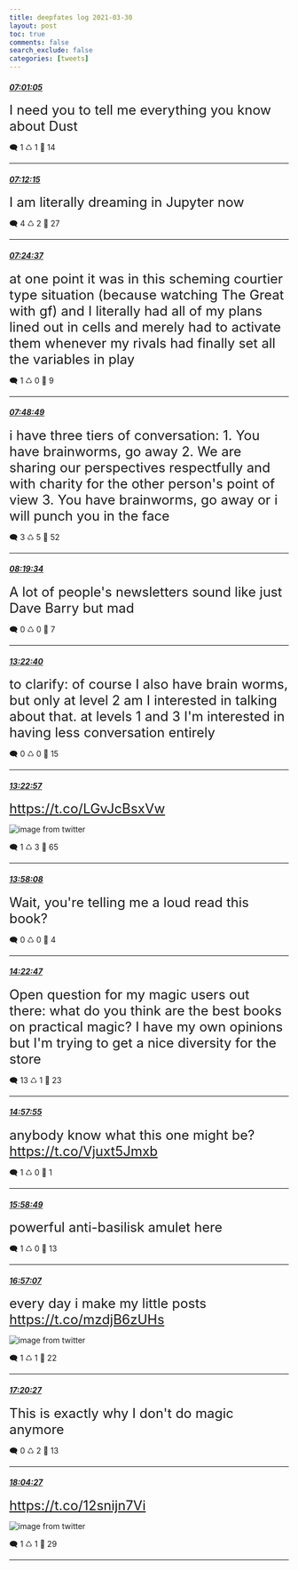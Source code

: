 ```yaml
---
title: deepfates log 2021-03-30
layout: post
toc: true
comments: false
search_exclude: false
categories: [tweets]
---
```



#### <a href = "https://twitter.com/deepfates/status/1376882169927266311">*07:01:05*</a>

<font size="5">I need you to tell me everything you know about Dust</font>



🗨️ 1 ♺ 1 🤍  14   

---
    
#### <a href = "https://twitter.com/deepfates/status/1376884982547849216">*07:12:15*</a>

<font size="5">I am literally dreaming in Jupyter now</font>



🗨️ 4 ♺ 2 🤍  27   

---
    
#### <a href = "https://twitter.com/deepfates/status/1376888092020199434">*07:24:37*</a>

<font size="5">at one point it was in this scheming courtier type situation (because watching The Great with gf) and I literally had all of my plans lined out in cells and merely had to activate them whenever my rivals had finally set all the variables in play</font>



🗨️ 1 ♺ 0 🤍  9   

---
    
#### <a href = "https://twitter.com/deepfates/status/1376894183114383360">*07:48:49*</a>

<font size="5">i have three tiers of conversation:  1. You have brainworms, go away 2. We are sharing our perspectives respectfully and with charity for the other person's point of view 3. You have brainworms, go away or i will punch you in the face</font>



🗨️ 3 ♺ 5 🤍  52   

---
    
#### <a href = "https://twitter.com/deepfates/status/1376901922716708866">*08:19:34*</a>

<font size="5">A lot of people's newsletters sound like just Dave Barry but mad</font>



🗨️ 0 ♺ 0 🤍  7   

---
    
#### <a href = "https://twitter.com/deepfates/status/1376978197972062211">*13:22:40*</a>

<font size="5">to clarify: of course I also have brain worms, but only at level 2 am I interested in talking about that. at levels 1 and 3 I'm interested in having less conversation entirely</font>



🗨️ 0 ♺ 0 🤍  15   

---
    
#### <a href = "https://twitter.com/deepfates/status/1376978270751629316">*13:22:57*</a>

<font size="5"> https://t.co/LGvJcBsxVw</font>

![image from twitter](/images/from_twitter/ExwCb_nUcAAd7OI.jpg)


🗨️ 1 ♺ 3 🤍  65   

---
    
#### <a href = "https://twitter.com/deepfates/status/1376987124738662400">*13:58:08*</a>

<font size="5">Wait, you're telling me a loud read this book?</font>



🗨️ 0 ♺ 0 🤍  4   

---
    
#### <a href = "https://twitter.com/deepfates/status/1376993329636802560">*14:22:47*</a>

<font size="5">Open question for my magic users out there: what do you think are the best books on practical magic?   I have my own opinions but I'm trying to get a nice diversity for the store</font>



🗨️ 13 ♺ 1 🤍  23   

---
    
#### <a href = "https://twitter.com/deepfates/status/1377002171774857217">*14:57:55*</a>

<font size="5">anybody know what this one might be?  https://t.co/Vjuxt5Jmxb</font>



🗨️ 1 ♺ 0 🤍  1   

---
    
#### <a href = "https://twitter.com/deepfates/status/1377017498160128005">*15:58:49*</a>

<font size="5">powerful anti-basilisk amulet here</font>



🗨️ 1 ♺ 0 🤍  13   

---
    
#### <a href = "https://twitter.com/deepfates/status/1377032166769446912">*16:57:07*</a>

<font size="5">every day i make my little posts  https://t.co/mzdjB6zUHs</font>

![image from twitter](/images/from_twitter/ExwzdUeUYAE-QgA.jpg)


🗨️ 1 ♺ 1 🤍  22   

---
    
#### <a href = "https://twitter.com/deepfates/status/1377038039164145670">*17:20:27*</a>

<font size="5">This is exactly why I don't do magic anymore</font>



🗨️ 0 ♺ 2 🤍  13   

---
    
#### <a href = "https://twitter.com/deepfates/status/1377049113359884297">*18:04:27*</a>

<font size="5"> https://t.co/12snijn7Vi</font>

![image from twitter](/images/from_twitter/ExxC3qCVgAIyLgu.jpg)


🗨️ 1 ♺ 1 🤍  29   

---
    
            


